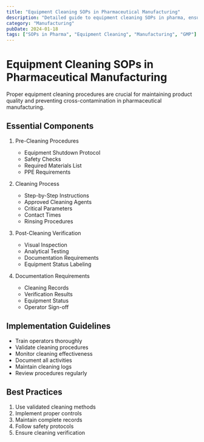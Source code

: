 ```yaml
---
title: "Equipment Cleaning SOPs in Pharmaceutical Manufacturing"
description: "Detailed guide to equipment cleaning SOPs in pharma, ensuring GMP compliance and product quality"
category: "Manufacturing"
pubDate: 2024-01-18
tags: ["SOPs in Pharma", "Equipment Cleaning", "Manufacturing", "GMP"]
---
```


# Equipment Cleaning SOPs in Pharmaceutical Manufacturing

Proper equipment cleaning procedures are crucial for maintaining product quality and preventing cross-contamination in pharmaceutical manufacturing.

## Essential Components

1. Pre-Cleaning Procedures
   - Equipment Shutdown Protocol
   - Safety Checks
   - Required Materials List
   - PPE Requirements

2. Cleaning Process
   - Step-by-Step Instructions
   - Approved Cleaning Agents
   - Critical Parameters
   - Contact Times
   - Rinsing Procedures

3. Post-Cleaning Verification
   - Visual Inspection
   - Analytical Testing
   - Documentation Requirements
   - Equipment Status Labeling

4. Documentation Requirements
   - Cleaning Records
   - Verification Results
   - Equipment Status
   - Operator Sign-off

## Implementation Guidelines

- Train operators thoroughly
- Validate cleaning procedures
- Monitor cleaning effectiveness
- Document all activities
- Maintain cleaning logs
- Review procedures regularly

## Best Practices

1. Use validated cleaning methods
2. Implement proper controls
3. Maintain complete records
4. Follow safety protocols
5. Ensure cleaning verification